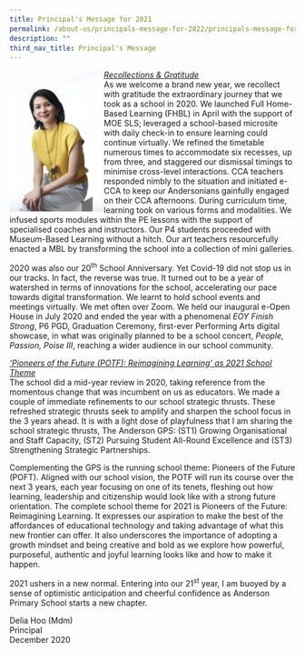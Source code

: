 ```yaml
---
title: Principal's Message for 2021
permalink: /about-us/principals-message-for-2022/principals-message-for-2021/
description: ""
third_nav_title: Principal's Message
---
```

<img style="width: 33%;" src="/images/Anderson201501.jpg" align = "left" />
<p><u><em>Recollections &amp; Gratitude<br /></em></u>As we welcome a brand new year, we recollect with gratitude the extraordinary journey that we took as a school in 2020. We launched Full Home-Based Learning (FHBL) in April with the support of MOE SLS; leveraged a school-based microsite with daily check-in to ensure learning could continue virtually. We refined the timetable numerous times to accommodate six recesses, up from three, and staggered our dismissal timings to minimise cross-level interactions. CCA teachers responded nimbly to the situation and initiated e-CCA to keep our Andersonians gainfully engaged on their CCA afternoons. During curriculum time, learning took on various forms and modalities. We infused sports modules within the PE lessons with the support of specialised coaches and instructors. Our P4 students proceeded with Museum-Based Learning without a hitch. Our art teachers resourcefully enacted a MBL by transforming the school into a collection of mini galleries.</p>
<p>2020 was also our 20<sup>th</sup>&nbsp;School Anniversary. Yet Covid-19 did not stop us in our tracks. In fact, the reverse was true. It turned out to be a year of watershed in terms of innovations for the school, accelerating our pace towards digital transformation. We learnt to hold school events and meetings virtually. We met often over Zoom. We held our inaugural e-Open House in July 2020 and ended the year with a phenomenal&nbsp;<em>EOY Finish Strong</em>, P6 PGD, Graduation Ceremony, first-ever Performing Arts digital showcase, in what was originally planned to be a school concert,&nbsp;<em>People, Passion, Poise III</em>, reaching a wider audience in our school community.</p>
<p><u><em>&lsquo;Pioneers of the Future (POTF): Reimagining Learning&rsquo; as 2021 School Theme<br /></em></u>The school did a mid-year review in 2020, taking reference from the momentous change that was incumbent on us as educators. We made a couple of immediate refinements to our school strategic thrusts. These refreshed strategic thrusts seek to amplify and sharpen the school focus in the 3 years ahead. It is with a light dose of playfulness that I am sharing the school strategic thrusts, The Anderson GPS: (ST1) Growing Organisational and Staff Capacity, (ST2) Pursuing Student All-Round Excellence and (ST3) Strengthening Strategic Partnerships.</p>
<p>Complementing the GPS is the running school theme: Pioneers of the Future (POFT). Aligned with our school vision, the POTF will run its course over the next 3 years, each year focusing on one of its tenets, fleshing out how learning, leadership and citizenship would look like with a strong future orientation. The complete school theme for 2021 is Pioneers of the Future: Reimagining Learning. It expresses our aspiration to make the best of the affordances of educational technology and taking advantage of what this new frontier can offer. It also underscores the importance of adopting a growth mindset and being creative and bold as we explore how powerful, purposeful, authentic and joyful learning looks like and how to make it happen.</p>
<p>2021 ushers in a new normal. Entering into our 21<sup>st</sup>&nbsp;year, I am buoyed by a sense of optimistic anticipation and cheerful confidence as Anderson Primary School starts a new chapter.</p>
<p>Delia Hoo (Mdm)<br />Principal<br />December 2020</p>